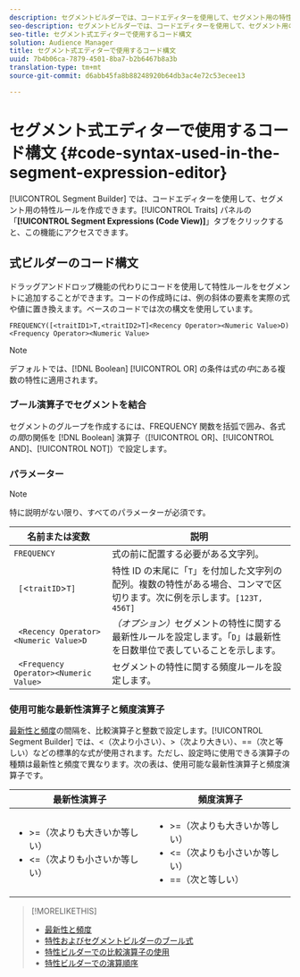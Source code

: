 ```yaml
---
description: セグメントビルダーでは、コードエディターを使用して、セグメント用の特性ルールを作成できます。Traits パネルの「Segment Expressions (Code View)」タブをクリックすると、この機能にアクセスできます。
seo-description: セグメントビルダーでは、コードエディターを使用して、セグメント用の特性ルールを作成できます。Traits パネルの「Segment Expressions (Code View)」タブをクリックすると、この機能にアクセスできます。
seo-title: セグメント式エディターで使用するコード構文
solution: Audience Manager
title: セグメント式エディターで使用するコード構文
uuid: 7b4b06ca-7879-4501-8ba7-b2b6467b8a3b
translation-type: tm+mt
source-git-commit: d6abb45fa8b88248920b64db3ac4e72c53ecee13

---
```



# セグメント式エディターで使用するコード構文 {#code-syntax-used-in-the-segment-expression-editor}

[!UICONTROL Segment Builder] では、コードエディターを使用して、セグメント用の特性ルールを作成できます。[!UICONTROL Traits] パネルの「**[!UICONTROL Segment Expressions (Code View)]**」タブをクリックすると、この機能にアクセスできます。

## 式ビルダーのコード構文

ドラッグアンドドロップ機能の代わりにコードを使用して特性ルールをセグメントに追加することができます。コードの作成時には、例の斜体の要素を実際の式や値に置き換えます。ベースのコードでは次の構文を使用しています。

```
FREQUENCY([<traitID1>T,<traitID2>T]<Recency Operator><Numeric Value>D)
<Frequency Operator><Numeric Value>
```

>[!NOTE]
>
>デフォルトでは、[!DNL Boolean] [!UICONTROL OR] の条件は式の&#x200B;*中*&#x200B;にある複数の特性に適用されます。

### ブール演算子でセグメントを結合

セグメントのグループを作成するには、FREQUENCY 関数を括弧で囲み、各式の&#x200B;*間*&#x200B;の関係を [!DNL Boolean] 演算子（[!UICONTROL OR]、[!UICONTROL AND]、[!UICONTROL NOT]）で設定します。

### パラメーター

>[!NOTE]
>
>特に説明がない限り、すべてのパラメーターが必須です。

| 名前または変数 | 説明 |
|---|---|
| `FREQUENCY` | 式の前に配置する必要がある文字列。 |
| ` [`&lt;`traitID`&gt;`T]` | 特性 ID の末尾に「`T`」を付加した文字列の配列。複数の特性がある場合、コンマで区切ります。次に例を示します。`[123T, 456T]` |
| ` <Recency Operator><Numeric Value>D` | *（オプション）*&#x200B;セグメントの特性に関する最新性ルールを設定します。「`D`」は最新性を日数単位で表していることを示します。 |
| ` <Frequency Operator><Numeric Value>` | セグメントの特性に関する頻度ルールを設定します。 |

### 使用可能な最新性演算子と頻度演算子

[最新性と頻度](../../features/segments/recency-and-frequency.md)の間隔を、比較演算子と整数で設定します。[!UICONTROL Segment Builder] では、&lt;（次より小さい）、&gt;（次より大きい）、==（次と等しい）などの標準的な式が使用されます。ただし、設定時に使用できる演算子の種類は最新性と頻度で異なります。次の表は、使用可能な最新性演算子と頻度演算子です。

<table id="table_2F92617CB472442BA5639E24DB4E43D3"> 
 <thead> 
  <tr> 
   <th colname="col1" class="entry"> 最新性演算子 </th> 
   <th colname="col2" class="entry"> 頻度演算子 </th> 
  </tr> 
 </thead>
 <tbody> 
  <tr> 
   <td colname="col1"> 
    <ul id="ul_66D11A34097648A997BA5C6CCC38503A"> 
     <li id="li_EA0B607E58834E62B427C0B7626C2BD1">&gt;=（次よりも大きいか等しい） </li> 
     <li id="li_CFE3D2DBEF424093A0497A70324D5B31">&lt;=（次よりも小さいか等しい） </li> 
    </ul> </td> 
   <td colname="col2"> 
    <ul id="ul_A5A38BCD71B844F0B5FB28256069F87E"> 
     <li id="li_EA17C353214E4C2EA2B70169C94A2E53">&gt;=（次よりも大きいか等しい） </li> 
     <li id="li_87CE5CCC6B44446BB2FD0AAD47712368">&lt;=（次よりも小さいか等しい） </li> 
     <li id="li_7E922AEF3A524E78A18A9F6ECBF7460B">==（次と等しい） </li> 
    </ul> </td> 
  </tr> 
 </tbody> 
</table>

>[!MORELIKETHIS]
>
>* [最新性と頻度](../../features/segments/recency-and-frequency.md)
>* [特性およびセグメントビルダーのブール式](../../reference/boolean-expressions-tsb.md)
>* [特性ビルダーでの比較演算子の使用](../../features/traits/trait-comparison-operators.md)
>* [特性ビルダーでの演算順序](../../features/traits/trait-operator-precedence.md)

